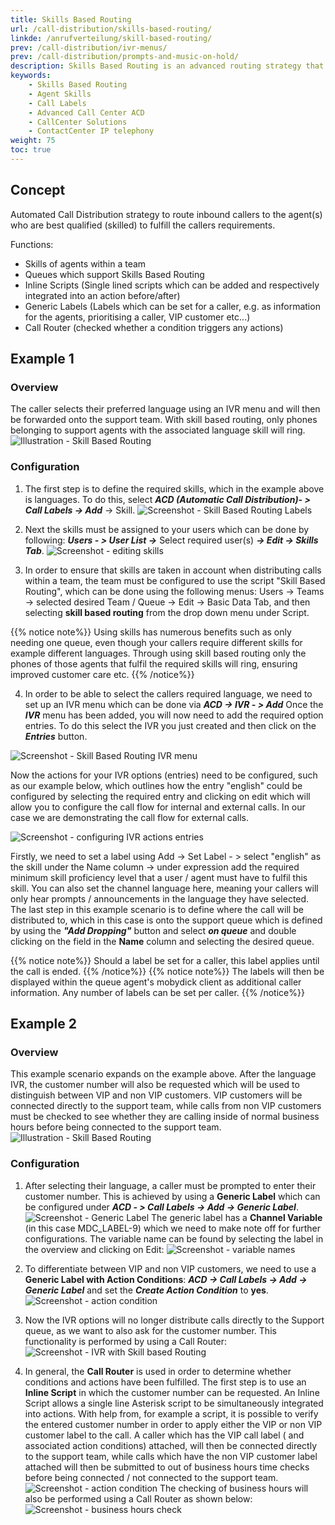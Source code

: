 ```yaml
---
title: Skills Based Routing
url: /call-distribution/skills-based-routing/
linkde: /anrufverteilung/skill-based-routing/
prev: /call-distribution/ivr-menus/
prev: /call-distribution/prompts-and-music-on-hold/
description: Skills Based Routing is an advanced routing strategy that routes calls to contact center agents who are best qualified (skilled) to fulfill the incoming callers requirements. Skills Based Routing also has the additional benefit of significantly simplifying Queue Management and Analysis in larger contact center Environments.
keywords: 
    - Skills Based Routing
    - Agent Skills
    - Call Labels
    - Advanced Call Center ACD
    - CallCenter Solutions
    - ContactCenter IP telephony
weight: 75
toc: true
---
```



## Concept
Automated Call Distribution strategy to route inbound callers to the agent(s) who are best qualified (skilled) to fulfill the callers requirements.

Functions:

* Skills of agents within a team
* Queues which support Skills Based Routing
* Inline Scripts (Single lined scripts which can be added and respectively integrated into an action before/after)
* Generic Labels (Labels which can be set for a caller, e.g. as information for the agents, prioritising a caller, VIP customer etc...)
* Call Router (checked whether a condition triggers any actions)

## Example 1

### Overview

The caller selects their preferred language using an IVR menu and will then be forwarded onto the support team. With skill based routing, only phones belonging to support agents with the associated language skill will ring.
![Illustration - Skill Based Routing](../../images/skill_based_routing_example1.png "Skill Based Routing example 1")

### Configuration

1. The first step is to define the required skills, which in the example above is languages. To do this, select ***ACD (Automatic Call Distribution)- > Call Labels -> Add*** -> Skill.
![Screenshot - Skill Based Routing Labels](../../images/skill_based_routing_call_labels.png "Skill Based Routing Labels")

2. Next the skills must be assigned to your users which can be done by following: ***Users - > User List ->*** Select required user(s) ***-> Edit -> Skills Tab***. 
![Screenshot - editing skills](../../images/skill_based_routing_user_skills.png "editing skills")

3. In order to ensure that skills are taken in account when distributing calls within a team, the team must be configured to use the script "Skill Based Routing", which can be done using the following menus: Users -> Teams -> selected desired Team / Queue -> Edit -> Basic Data Tab, and then selecting **skill based routing** from the drop down menu under Script.

{{% notice note%}}
Using skills has numerous benefits such as only needing one queue, even though your callers require different skills for example different languages. Through using skill based routing only the phones of those agents that fulfil the required skills will ring, ensuring improved customer care etc.
{{% /notice%}}

4. In order to be able to select the callers required language, we need to set up an IVR menu which can be done via ***ACD -> IVR - > Add***
  Once the ***IVR*** menu has been added, you will now need to add the required option entries. To do this select the IVR you just created and then click on the ***Entries*** button.
  
![Screenshot - Skill Based Routing IVR menu](../../images/skill_based_routing_ivr_languages.png "Skill Based Routing IVR menu")

Now the actions for your IVR options (entries) need to be configured, such as our example below, which outlines how the entry "english" could be configured by selecting the required entry and clicking on edit which will allow you to configure the call flow for internal and external calls. In our case we are demonstrating the call flow for external calls.

![Screenshot - configuring IVR actions entries](../../images/skill_based_routing_ivr_english.png "configuring IVR actions entries")

Firstly, we need to set a label using Add -> Set Label - > select "english" as the skill under the Name column -> under expression add the required minimum skill proficiency level that a user / agent must have to fulfil this skill.
You can also set the channel language here, meaning your callers will only hear prompts / announcements in the language they have selected. 
The last step in this example scenario is to define where the call will be distributed to, which in this case is onto the support queue which is defined by using the ***"Add Dropping"*** button and select ***on queue*** and double clicking on the field in the **Name** column and selecting the desired queue.

{{% notice note%}}
Should a label be set for a caller, this label applies until the call is ended.
{{% /notice%}}
{{% notice note%}}
The labels will then be displayed within the queue agent's mobydick client as additional caller information. Any number of labels can be set per caller.
{{% /notice%}}


## Example 2

### Overview

This example scenario expands on the example above. After the language IVR, the customer number will also be requested which will be used to distinguish between VIP and non VIP customers. VIP customers will be connected directly to the support team, while calls from non VIP customers must be checked to see whether they are calling inside of normal business hours before being connected to the support team. 
 ![Illustration - Skill Based Routing](../../images/skill_based_routing2.png "Skill Based Routing example 2")

### Configuration

1. After selecting their language, a caller must be prompted to enter their customer number. This is achieved by using a **Generic Label** which can be configured under ***ACD - > Call Labels -> Add -> Generic Label***.
![Screenshot - Generic Label](../../images/skill_based_routing_call_labels_generic.png "Generic Label")
The generic label has a **Channel Variable** (in this case MDC_LABEL-9) which we need to make note off for further configurations. The variable name can be found by selecting the label in the overview and clicking on Edit: 
![Screenshot - variable names](../../images/skill_based_routing_call_label_condition.png "variable names")


2. To differentiate between VIP and non VIP customers, we need to use a **Generic Label with Action Conditions**: ***ACD -> Call Labels -> Add -> Generic Label*** and set the ***Create Action Condition*** to **yes**. 
![Screenshot - action condition](../../images/skill_based_routing_call_label_VIP.png "action condition")


3. Now the IVR options will no longer distribute calls directly to the Support queue, as we want to also ask for the customer number. This functionality is performed by using a Call Router:
![Screenshot - IVR with Skill based Routing](../../images/skill_based_routing_IVR_Edit.png "IVR")


4. In general, the **Call Router** is used in order to determine whether conditions and actions have been fulfilled. 
The first step is to use an **Inline Script** in which the customer number can be requested. An Inline Script allows a single line Asterisk script to be simultaneously integrated into actions. 
With help from, for example a script, it is possible to verify the entered customer number in order to apply either the VIP or non VIP customer label to the call. A caller which has the VIP call label ( and associated action conditions) attached, will then be connected directly to the support team, while calls which have the non VIP customer label attached will then be submitted to out of business hours time checks before being connected / not connected to the support team.
![Screenshot - action condition](../../images/skill_based_routing_call_router_Customer_Number.png "action condition")
The checking of business hours will also be performed using a Call Router as shown below: 
![Screenshot - business hours check](../../images/skill_based_routing_call_router_business_hours.png "check business hours")

